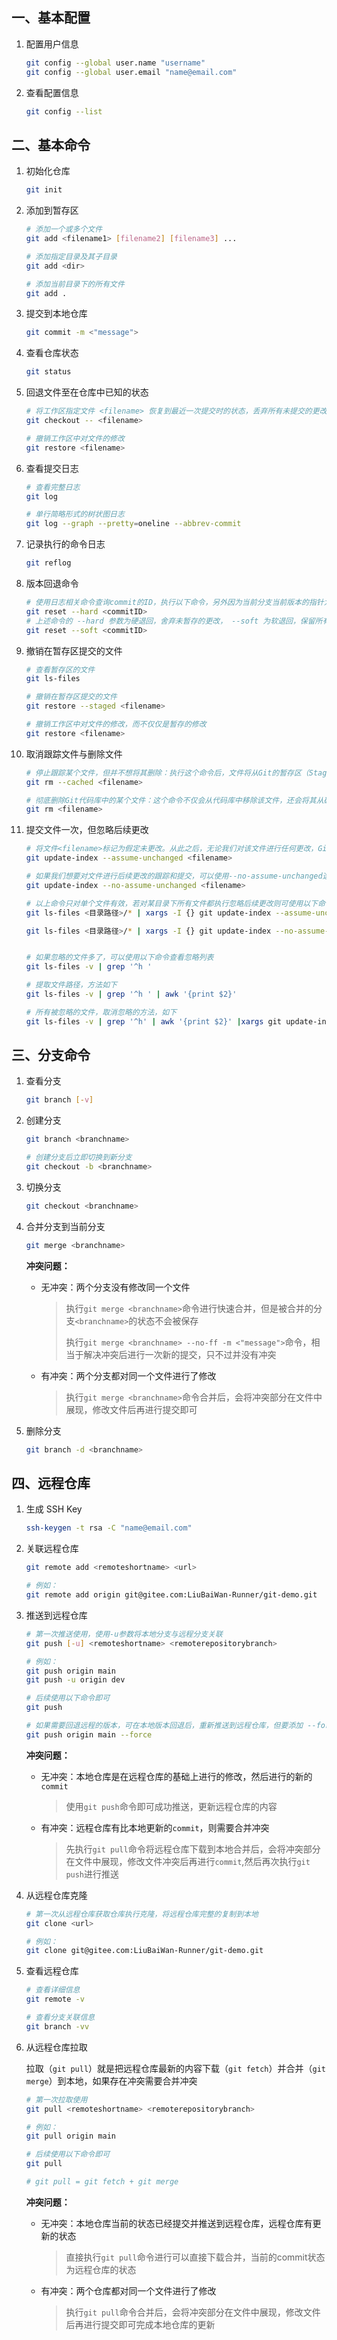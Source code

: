 ## 一、基本配置

1. 配置用户信息

   ```bash
   git config --global user.name "username"
   git config --global user.email "name@email.com"
   ```

2. 查看配置信息

   ```bash
   git config --list
   ```




## 二、基本命令

1. 初始化仓库

   ```bash
   git init
   ```

2. 添加到暂存区

   ```bash
   # 添加一个或多个文件
   git add <filename1> [filename2] [filename3] ...
   
   # 添加指定目录及其子目录
   git add <dir>
   
   # 添加当前目录下的所有文件
   git add .
   ```

3. 提交到本地仓库

   ```bash
   git commit -m <"message">
   ```

4. 查看仓库状态

   ```bash
   git status
   ```

5. 回退文件至在仓库中已知的状态

   ```bash
   # 将工作区指定文件 <filename> 恢复到最近一次提交时的状态，丢弃所有未提交的更改
   git checkout -- <filename>
   
   # 撤销工作区中对文件的修改
   git restore <filename>
   ```

6. 查看提交日志

   ```bash
   # 查看完整日志
   git log
   
   # 单行简略形式的树状图日志
   git log --graph --pretty=oneline --abbrev-commit
   ```

7. 记录执行的命令日志

   ```bash
   git reflog
   ```

8. 版本回退命令

   ```bash
   # 使用日志相关命令查询commit的ID，执行以下命令，另外因为当前分支当前版本的指针为HEAD，可是使用HEAD^表示上一次提交的ID
   git reset --hard <commitID>
   # 上述命令的 --hard 参数为硬退回，舍弃未暂存的更改， --soft 为软退回，保留所有更改
   git reset --soft <commitID>
   ```

9. 撤销在暂存区提交的文件

   ```bash
   # 查看暂存区的文件
   git ls-files
   
   # 撤销在暂存区提交的文件
   git restore --staged <filename>
   
   # 撤销工作区中对文件的修改，而不仅仅是暂存的修改
   git restore <filename>
   ```

10. 取消跟踪文件与删除文件

    ```bash
    # 停止跟踪某个文件，但并不想将其删除：执行这个命令后，文件将从Git的暂存区（Stage）中移除，但仍然保留在磁盘上。
    git rm --cached <filename>
    
    # 彻底删除Git代码库中的某个文件：这个命令不仅会从代码库中移除该文件，还会将其从磁盘中删除。
    git rm <filename>
    ```

11. 提交文件一次，但忽略后续更改

    ```bash
    # 将文件<filename>标记为假定未更改。从此之后，无论我们对该文件进行任何更改，Git都不会将这些更改视为需要跟踪和提交的修改。
    git update-index --assume-unchanged <filename>
    
    # 如果我们想要对文件进行后续更改的跟踪和提交，可以使用--no-assume-unchanged选项
    git update-index --no-assume-unchanged <filename>
    
    # 以上命令只对单个文件有效，若对某目录下所有文件都执行忽略后续更改则可使用以下命令
    git ls-files <目录路径>/* | xargs -I {} git update-index --assume-unchanged {}
    
    git ls-files <目录路径>/* | xargs -I {} git update-index --no-assume-unchanged {}
    
    
    # 如果忽略的文件多了，可以使用以下命令查看忽略列表
    git ls-files -v | grep '^h '
    
    # 提取文件路径，方法如下
    git ls-files -v | grep '^h ' | awk '{print $2}'
    
    # 所有被忽略的文件，取消忽略的方法，如下
    git ls-files -v | grep '^h' | awk '{print $2}' |xargs git update-index --no-assume-unchanged
    ```
    
    

## 三、分支命令

1. 查看分支

   ```bash
   git branch [-v]
   ```

2. 创建分支

   ```bash
   git branch <branchname>	
   
   # 创建分支后立即切换到新分支
   git checkout -b <branchname>
   ```

3. 切换分支

   ```bash
   git checkout <branchname>
   ```

4. 合并分支到当前分支

   ```bash
   git merge <branchname>
   ```

   **冲突问题：**

   * 无冲突：两个分支没有修改同一个文件

     > 执行`git merge <branchname>`命令进行快速合并，但是被合并的分支`<branchname>`的状态不会被保存
     >
     > 执行`git merge <branchname> --no-ff -m <"message">`命令，相当于解决冲突后进行一次新的提交，只不过并没有冲突

   * 有冲突：两个分支都对同一个文件进行了修改

     > 执行`git merge <branchname>`命令合并后，会将冲突部分在文件中展现，修改文件后再进行提交即可

5. 删除分支

   ```bash
   git branch -d <branchname>
   ```




## 四、远程仓库

1. 生成 SSH Key

   ```bash
   ssh-keygen -t rsa -C "name@email.com"
   ```

2. 关联远程仓库

   ```bash
   git remote add <remoteshortname> <url>
   
   # 例如：
   git remote add origin git@gitee.com:LiuBaiWan-Runner/git-demo.git
   ```

3. 推送到远程仓库

   ```bash
   # 第一次推送使用，使用-u参数将本地分支与远程分支关联
   git push [-u] <remoteshortname> <remoterepositorybranch>
   
   # 例如：
   git push origin main
   git push -u origin dev
   
   # 后续使用以下命令即可
   git push
   
   # 如果需要回退远程的版本，可在本地版本回退后，重新推送到远程仓库，但要添加 --force 强制参数
   git push origin main --force
   ```

   **冲突问题：**

   * 无冲突：本地仓库是在远程仓库的基础上进行的修改，然后进行的新的`commit`

     > 使用`git push`命令即可成功推送，更新远程仓库的内容

   * 有冲突：远程仓库有比本地更新的`commit`，则需要合并冲突

     > 先执行`git pull`命令将远程仓库下载到本地合并后，会将冲突部分在文件中展现，修改文件冲突后再进行`commit`,然后再次执行`git push`进行推送

4. 从远程仓库克隆

   ```bash
   # 第一次从远程仓库获取仓库执行克隆，将远程仓库完整的复制到本地
   git clone <url>
   
   # 例如：
   git clone git@gitee.com:LiuBaiWan-Runner/git-demo.git
   ```

5. 查看远程仓库

   ```bash
   # 查看详细信息
   git remote -v
   
   # 查看分支关联信息
   git branch -vv
   ```

6. 从远程仓库拉取

   拉取（`git pull`）就是把远程仓库最新的内容下载（`git fetch`）并合并（`git merge`）到本地，如果存在冲突需要合并冲突

   ```bash
   # 第一次拉取使用
   git pull <remoteshortname> <remoterepositorybranch>
   
   # 例如：
   git pull origin main
   
   # 后续使用以下命令即可
   git pull
   
   # git pull = git fetch + git merge
   ```

   **冲突问题：**

   * 无冲突：本地仓库当前的状态已经提交并推送到远程仓库，远程仓库有更新的状态

     > 直接执行`git pull`命令进行可以直接下载合并，当前的commit状态为远程仓库的状态

   * 有冲突：两个仓库都对同一个文件进行了修改

     > 执行`git pull`命令合并后，会将冲突部分在文件中展现，修改文件后再进行提交即可完成本地仓库的更新